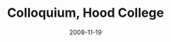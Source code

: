 ---
title: "Colloquium, Hood College"
collection: talks
type: "Colloquium" 
permalink: /talks/2008talk7
venue: "Frederick, MD"
date: 2008-11-19
location: "Frederick, MD"
---